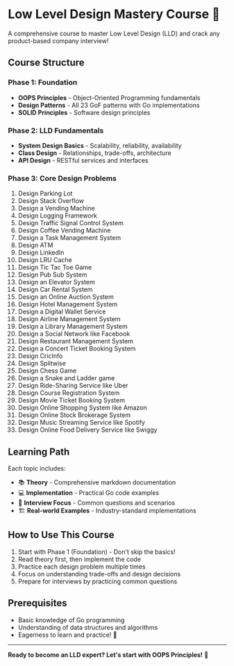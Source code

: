 # Low Level Design Mastery Course 🚀

A comprehensive course to master Low Level Design (LLD) and crack any product-based company interview!

## Course Structure

### Phase 1: Foundation
- **OOPS Principles** - Object-Oriented Programming fundamentals
- **Design Patterns** - All 23 GoF patterns with Go implementations
- **SOLID Principles** - Software design principles

### Phase 2: LLD Fundamentals
- **System Design Basics** - Scalability, reliability, availability
- **Class Design** - Relationships, trade-offs, architecture
- **API Design** - RESTful services and interfaces

### Phase 3: Core Design Problems
1. Design Parking Lot
2. Design Stack Overflow
3. Design a Vending Machine
4. Design Logging Framework
5. Design Traffic Signal Control System
6. Design Coffee Vending Machine
7. Design a Task Management System
8. Design ATM
9. Design LinkedIn
10. Design LRU Cache
11. Design Tic Tac Toe Game
12. Design Pub Sub System
13. Design an Elevator System
14. Design Car Rental System
15. Design an Online Auction System
16. Design Hotel Management System
17. Design a Digital Wallet Service
18. Design Airline Management System
19. Design a Library Management System
20. Design a Social Network like Facebook
21. Design Restaurant Management System
22. Design a Concert Ticket Booking System
23. Design CricInfo
24. Design Splitwise
25. Design Chess Game
26. Design a Snake and Ladder game
27. Design Ride-Sharing Service like Uber
28. Design Course Registration System
29. Design Movie Ticket Booking System
30. Design Online Shopping System like Amazon
31. Design Online Stock Brokerage System
32. Design Music Streaming Service like Spotify
33. Design Online Food Delivery Service like Swiggy

## Learning Path

Each topic includes:
- 📚 **Theory** - Comprehensive markdown documentation
- 💻 **Implementation** - Practical Go code examples
- 🎯 **Interview Focus** - Common questions and scenarios
- 🏗️ **Real-world Examples** - Industry-standard implementations

## How to Use This Course

1. Start with Phase 1 (Foundation) - Don't skip the basics!
2. Read theory first, then implement the code
3. Practice each design problem multiple times
4. Focus on understanding trade-offs and design decisions
5. Prepare for interviews by practicing common questions

## Prerequisites

- Basic knowledge of Go programming
- Understanding of data structures and algorithms
- Eagerness to learn and practice! 💪

---

**Ready to become an LLD expert? Let's start with OOPS Principles!** 🎯
